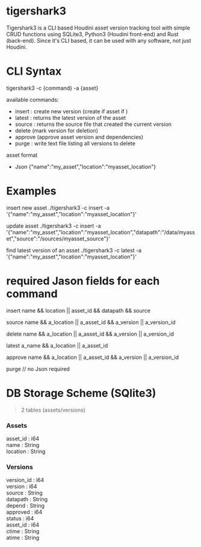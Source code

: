 # tigershark3

Tigershark3 is a CLI based Houdini asset version tracking tool with simple CRUD functions using SQLite3, Python3 (Houdini front-end) and Rust (back-end). Since it's CLI based, it can be used with any software, not just Houdini.

# CLI Syntax

tigershark3 -c {command} -a {asset}

available commands:
- insert : create new version (create if asset if )
- latest : returns the latest version of the asset
- source : returns the source file that created the current version
- delete (mark version for deletion)
- approve (approve asset version and dependencies)
- purge : write text file listing all versions to delete

asset format
- Json
    {"name":"my_asset","location":"myasset_location"}


# Examples

insert new asset
./tigershark3 -c insert -a '{"name":"my_asset","location":"myasset_location"}'

update asset
./tigershark3 -c insert -a '{"name":"my_asset","location":"myasset_location","datapath":"/data/myasset","source":"/sources/myasset_source"}'

find latest version of an asset
./tigershark3 -c latest -a '{"name":"my_asset","location":"myasset_location"}'



# required Jason fields for each command

insert
name && location || asset_id && datapath && source

source
name && a_location || a_asset_id && a_version || a_version_id

delete
name && a_location || a_asset_id && a_version || a_version_id

latest
a_name && a_location || a_asset_id

approve
name && a_location || a_asset_id && a_version || a_version_id

purge
// no Json required





# DB Storage Scheme (SQlite3)

> 2 tables (assets/versions)

### Assets<br>
asset_id	: i64<br>
name		: String<br>
location	: String<br>

### Versions<br>
version_id	: i64<br>
version		: i64<br>
source		: String<br>
datapath	: String<br>
depend		: String<br>
approved	: i64<br>
status		: i64<br>
asset_id	: i64<br>
ctime		: String<br>
atime		: String<br>


